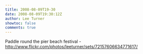```yaml
---
title: 2008-08-09T19-30
date: 2008-08-09T19:30:12Z
author: Lee Turner
showtoc: false
comments: true
---
```


Paddle round the pier beach festival - http://www.flickr.com/photos/leeturner/sets/72157606634771617/

